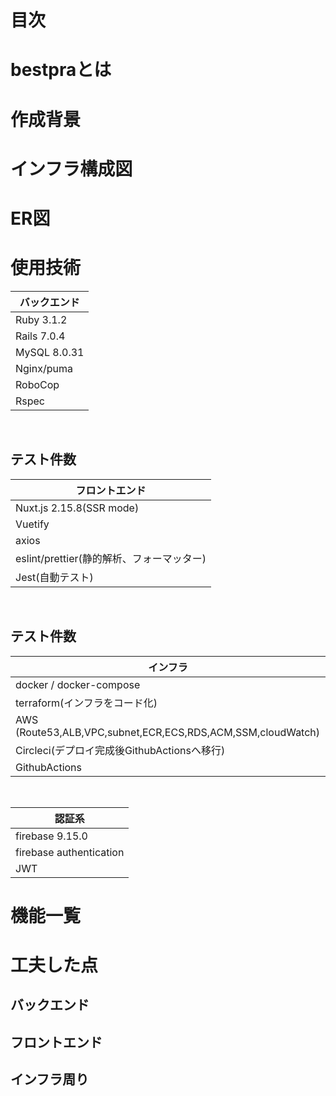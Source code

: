 # 目次

# bestpraとは

# 作成背景

# インフラ構成図

# ER図

# 使用技術
| バックエンド
----|
| Ruby 3.1.2 |
| Rails 7.0.4 |
| MySQL 8.0.31|
| Nginx/puma |
| RoboCop |
| Rspec |
<br />

## テスト件数


| フロントエンド
----|
| Nuxt.js 2.15.8(SSR mode)  |
| Vuetify |
| axios |
| eslint/prettier(静的解析、フォーマッター) |
| Jest(自動テスト) |
<br />

## テスト件数


| インフラ
----|
| docker / docker-compose  |
| terraform(インフラをコード化) |
| AWS (Route53,ALB,VPC,subnet,ECR,ECS,RDS,ACM,SSM,cloudWatch) |
| Circleci(デプロイ完成後GithubActionsへ移行) |
| GithubActions |
<br />


| 認証系
----|
| firebase 9.15.0  |
| firebase authentication |
| JWT |


# 機能一覧

# 工夫した点
## バックエンド

## フロントエンド

## インフラ周り


<!--
ファイルの命名規則
・component   => PascalCase
・その他       => kebab-case
・DOM         => kebab-case
 -->
